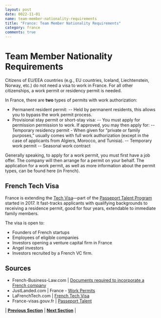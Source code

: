 ```yaml
---
layout: post
date: 0022-11-01
name: team-member-nationality-requirements
title: "France: Team Member Nationality Requirements"
category: france
comments: true
---
```

# Team Member Nationality Requirements

Citizens of EU/EEA countries (e.g., EU countries, Iceland, Liechtenstein, Norway, etc.) do not need a visa to work in France. For all other citizenships, a work permit or residency permit is needed. 

In France, there are **two** types of permits with work authorization:
- Permanent resident permit: 
-- Held by permanent residents, this allows you to bypass the work permit process.
- Provisional stay permit or short-stay visa:
-- You must apply for permission permission to work. If approved, you may then apply for:
-- Temporary residency permit - When given for “private or family purposes,” usually comes with full work authorization (except in the case of applicants from Algiers, Morocco, and Tunisia). 
-- Temporary work permit
-- Seasonal work contract

Generally speaking, to apply for a work permit, you must first have a job offer. The company will then arrange for a permit on your behalf. The application for a work permit, as well as more information about the permit types, can be found here (in French). 

## French Tech Visa
France is extending the [Tech Visa](https://visa.lafrenchtech.com/)&mdash;part of the [Passeport Talent Program](https://france-visas.gouv.fr/web/france-visas/passeport-talents) started in 2017. It fast-tracks applicants with qualifying backgrounds to receiving a residence permit, good for four years, extendable to immediate family members. 

The visa is open to:
- Founders of French startups
- Employees of eligible companies
- Investors opening a venture capital firm in France
- Angel investors
- Investors recruited by a French VC firm. 

Sources
---
- French-Business-Law.com | [Documents required to incorporate a French company](http://www.french-business-law.com/documents-required-to-incorporate-a-french-company-article20.html) 
- JustLanded.com | France - [Work Permits](https://www.justlanded.com/english/France/France-Guide/Jobs/Work-permits) 
- LaFrenchTech.com | [French Tech Visa](https://visa.lafrenchtech.com/) 
- France-visas.gouv.fr | [Passeport Talent](https://france-visas.gouv.fr/web/france-visas/passeport-talents)

| **[Previous Section]( https://neo-project.github.io/global-blockchain-compliance-hub//france/france-registry-requirements.html)** | **[Next Section]( https://neo-project.github.io/global-blockchain-compliance-hub//france/france-tax-and-auditing-requirements.html)** |
